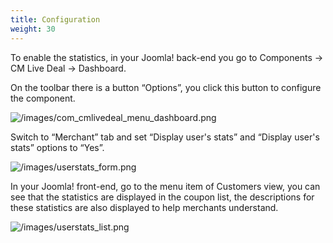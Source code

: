 ```yaml
---
title: Configuration
weight: 30
---
```

To enable the statistics, in your Joomla! back-end you go to Components -> CM Live Deal -> Dashboard.

On the toolbar there is a button “Options”, you click this button to configure the component.

![/images/com_cmlivedeal_menu_dashboard.png](/images/com_cmlivedeal_menu_dashboard.png)

Switch to “Merchant” tab and set “Display user's stats” and “Display user's stats” options to “Yes”.

![/images/userstats_form.png](/images/userstats_form.png)

In your Joomla! front-end, go to the menu item of Customers view, you can see that the statistics are displayed in the coupon list, the descriptions for these statistics are also displayed to help merchants understand.

![/images/userstats_list.png](/images/userstats_list.png)